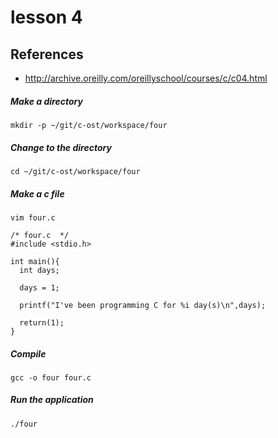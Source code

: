 # lesson 4

## References
* http://archive.oreilly.com/oreillyschool/courses/c/c04.html

##### Make a directory
    mkdir -p ~/git/c-ost/workspace/four

##### Change to the directory
    cd ~/git/c-ost/workspace/four

##### Make a c file
    vim four.c
```
/* four.c  */
#include <stdio.h>

int main(){
  int days;

  days = 1;

  printf("I've been programming C for %i day(s)\n",days);

  return(1);
}
```
##### Compile
    gcc -o four four.c

##### Run the application
    ./four

##### Add 1 to days
    vim four.c
```
/* four.c  */
#include <stdio.h>

int main(){
  int days;
  days = 1;

  printf("I've been programming C for %i day(s)\n",days);

  days = days + 1;

  printf("Tomorrow it will be %i day(s)\n",days);
  return(1);
}
```
##### Compile
    gcc -o four four.c

##### Run 
    ./four

##### Make a c app that uses a char variable
    vim char.c
```c
/* char.c */
#include <stdio.h>

int main(){
  int days=3;
  char mychar='C';

  printf("I've been programming %c for %i days.\n",mychar,days);
  return 1;
}
```
*char variables can only store a single ASCII character*

##### Compile
    gcc -o char char.c

##### Run 
    ./char

##### Commit and push 
    git status
    git add --all
    git commit -m "lesson 4"
    git push 
